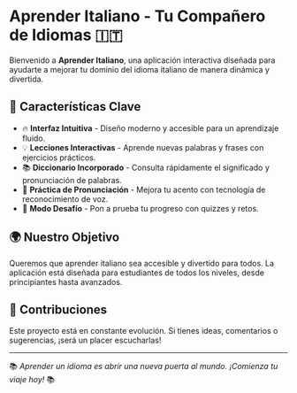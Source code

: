# Aprender Italiano - Tu Compañero de Idiomas 🇮🇹

Bienvenido a **Aprender Italiano**, una aplicación interactiva diseñada para ayudarte a mejorar tu dominio del idioma italiano de manera dinámica y divertida. 

## 🌟 Características Clave

- 🔥 **Interfaz Intuitiva** - Diseño moderno y accesible para un aprendizaje fluido.
- 💡 **Lecciones Interactivas** - Aprende nuevas palabras y frases con ejercicios prácticos.
- 📚 **Diccionario Incorporado** - Consulta rápidamente el significado y pronunciación de palabras.
- 🎤 **Práctica de Pronunciación** - Mejora tu acento con tecnología de reconocimiento de voz.
- 🚀 **Modo Desafío** - Pon a prueba tu progreso con quizzes y retos.

## 🌍 Nuestro Objetivo

Queremos que aprender italiano sea accesible y divertido para todos. La aplicación está diseñada para estudiantes de todos los niveles, desde principiantes hasta avanzados. 

## 💌 Contribuciones

Este proyecto está en constante evolución. Si tienes ideas, comentarios o sugerencias, ¡será un placer escucharlas!

---

📚 *Aprender un idioma es abrir una nueva puerta al mundo. ¡Comienza tu viaje hoy!* 📚
